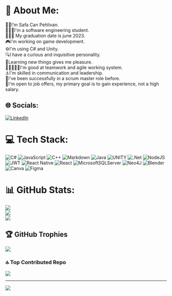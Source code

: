 # 💫 About Me:
👦🏻I'm Safa Can Pehlivan.<br>👨🏻‍💻I'm a software engineering student.<br>👨🏻‍🎓 My graduation date is june 2023.<br>🎮I'm working on game development.<br>⚙️I'm using C# and Unity.<br>🔍I have a curious and inquisitive personality.<br>📝Learning new things gives me pleasure.<br>🧑🏼‍🤝‍🧑🏼I'm good at teamwork and agile working system.<br>⚓️I'm skilled in communication and leadership.<br>🤵I've been successfully in a scrum master role before.<br>🙏I'm open to job offers, my primary goal is to gain experience, not a high salary.


## 🌐 Socials:
[![LinkedIn](https://img.shields.io/badge/LinkedIn-%230077B5.svg?logo=linkedin&logoColor=white)](https://linkedin.com/in/sefacanpehlivan4177) 

# 💻 Tech Stack:
![C#](https://img.shields.io/badge/c%23-%23239120.svg?style=for-the-badge&logo=c-sharp&logoColor=white) ![JavaScript](https://img.shields.io/badge/javascript-%23323330.svg?style=for-the-badge&logo=javascript&logoColor=%23F7DF1E) ![C++](https://img.shields.io/badge/c++-%2300599C.svg?style=for-the-badge&logo=c%2B%2B&logoColor=white) ![Markdown](https://img.shields.io/badge/markdown-%23000000.svg?style=for-the-badge&logo=markdown&logoColor=white) ![Java](https://img.shields.io/badge/java-%23ED8B00.svg?style=for-the-badge&logo=java&logoColor=white) ![UNITY](https://img.shields.io/badge/Unity-%2320232a.svg?style=for-the-badge&logo=unity&logoColor=white) ![.Net](https://img.shields.io/badge/.NET-5C2D91?style=for-the-badge&logo=.net&logoColor=white) ![NodeJS](https://img.shields.io/badge/node.js-6DA55F?style=for-the-badge&logo=node.js&logoColor=white) ![JWT](https://img.shields.io/badge/JWT-black?style=for-the-badge&logo=JSON%20web%20tokens) ![React Native](https://img.shields.io/badge/react_native-%2320232a.svg?style=for-the-badge&logo=react&logoColor=%2361DAFB) ![React](https://img.shields.io/badge/react-%2320232a.svg?style=for-the-badge&logo=react&logoColor=%2361DAFB) ![MicrosoftSQLServer](https://img.shields.io/badge/Microsoft%20SQL%20Sever-CC2927?style=for-the-badge&logo=microsoft%20sql%20server&logoColor=white) 	![Neo4J](https://img.shields.io/badge/Neo4j-008CC1?style=for-the-badge&logo=neo4j&logoColor=white) ![Blender](https://img.shields.io/badge/blender-%23F5792A.svg?style=for-the-badge&logo=blender&logoColor=white) ![Canva](https://img.shields.io/badge/Canva-%2300C4CC.svg?style=for-the-badge&logo=Canva&logoColor=white) 	![Figma](https://img.shields.io/badge/figma-%23F24E1E.svg?style=for-the-badge&logo=figma&logoColor=white)
# 📊 GitHub Stats:
![](https://github-readme-stats.vercel.app/api?username=Sefa4177&theme=dark&hide_border=false&include_all_commits=false&count_private=false)<br/>
![](https://github-readme-streak-stats.herokuapp.com/?user=Sefa4177&theme=dark&hide_border=false)<br/>
![](https://github-readme-stats.vercel.app/api/top-langs/?username=Sefa4177&theme=dark&hide_border=false&include_all_commits=false&count_private=false&layout=compact)

## 🏆 GitHub Trophies
![](https://github-profile-trophy.vercel.app/?username=Sefa4177&theme=radical&no-frame=false&no-bg=true&margin-w=4)

### 🔝 Top Contributed Repo
![](https://github-contributor-stats.vercel.app/api?username=Sefa4177&limit=5&theme=dark&combine_all_yearly_contributions=true)

---
[![](https://visitcount.itsvg.in/api?id=Sefa4177&icon=0&color=0)](https://visitcount.itsvg.in)

<!-- Proudly created with GPRM ( https://gprm.itsvg.in ) -->
